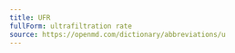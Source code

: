 ```yaml
---
title: UFR
fullForm: ultrafiltration rate
source: https://openmd.com/dictionary/abbreviations/u
---
```

